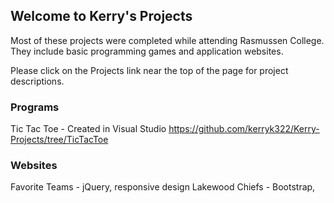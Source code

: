 ## Welcome to Kerry's Projects

Most of these projects were completed while attending Rasmussen College. They include basic programming games and application websites.

Please click on the Projects link near the top of the page for project descriptions.

### Programs

Tic Tac Toe - Created in Visual Studio https://github.com/kerryk322/Kerry-Projects/tree/TicTacToe

### Websites

Favorite Teams - jQuery, responsive design 
Lakewood Chiefs - Bootstrap, 

